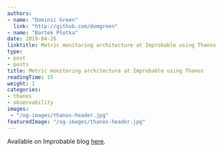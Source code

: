 ```yaml
---
authors:
- name: "Dominic Green"
  link: "http://github.com/domgreen"
- name: "Bartek Płotka"
date: 2019-04-26
linktitle: Metric monitoring architecture at Improbable using Thanos
type:
- post 
- posts
title: Metric monitoring architecture at Improbable using Thanos
readingTime: 15
weight: 1
categories:
- thanos
- observability
images:
 - "/og-images/thanos-header.jpg"
featuredImage: "/og-images/thanos-header.jpg"
---
```


Available on Improbable blog [here](https://improbable.io/blog/thanos-architecture-at-improbable).


